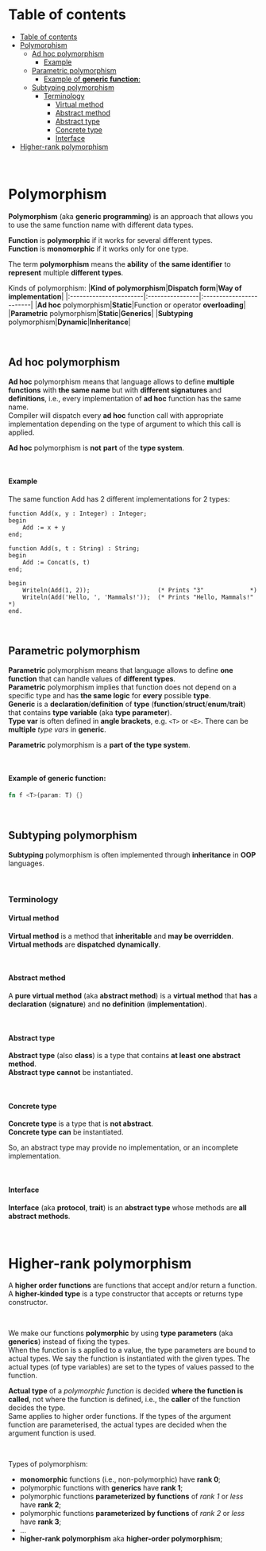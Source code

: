 # Table of contents
- [Table of contents](#table-of-contents)
- [Polymorphism](#polymorphism)
  - [Ad hoc polymorphism](#ad-hoc-polymorphism)
      - [Example](#example)
  - [Parametric polymorphism](#parametric-polymorphism)
      - [Example of **generic function**:](#example-of-generic-function)
  - [Subtyping polymorphism](#subtyping-polymorphism)
    - [Terminology](#terminology)
      - [Virtual method](#virtual-method)
      - [Abstract method](#abstract-method)
      - [Abstract type](#abstract-type)
      - [Concrete type](#concrete-type)
      - [Interface](#interface)
- [Higher-rank polymorphism](#higher-rank-polymorphism)

<br>

# Polymorphism
**Polymorphism** (aka **generic programming**) is an approach that allows you to use the same function name with different data types.<br>

**Function** is **polymorphic** if it works for several different types.<br>
**Function** is **monomorphic** if it works only for one type.<br>

The term **polymorphism** means the **ability** of **the same identifier** to **represent** multiple **different types**.<br>

Kinds of polymorphism:
|**Kind of polymorphism**|**Dispatch form**|**Way of implementation**|
|:-----------------------|:----------------|:------------------------|
|**Ad hoc** polymorphism|**Static**|Function or operator **overloading**|
|**Parametric** polymorphism|**Static**|**Generics**|
|**Subtyping** polymorphism|**Dynamic**|**Inheritance**|

<br>

## Ad hoc polymorphism
**Ad hoc** polymorphism means that language allows to define **multiple functions** with **the same name** but with **different signatures** and **definitions**, i.e., every implementation of **ad hoc** function has the same name.<br>
Compiler will dispatch every **ad hoc** function call with appropriate implementation depending on the type of argument to which this call is applied.

**Ad hoc** polymorphism is **not** **part** of the **type system**.

<br>

#### Example
The same function Add has 2 different implementations for 2 types:
```text
function Add(x, y : Integer) : Integer;
begin
    Add := x + y
end;

function Add(s, t : String) : String;
begin
    Add := Concat(s, t)
end;

begin
    Writeln(Add(1, 2));                   (* Prints "3"             *)
    Writeln(Add('Hello, ', 'Mammals!'));  (* Prints "Hello, Mammals!" *)
end.
```

<br>

## Parametric polymorphism
**Parametric** polymorphism means that language allows to define **one function** that can handle values of **different types**.<br>
**Parametric** polymorphism implies that function does not depend on a specific type and has **the same logic** for **every** possible **type**.<br>
**Generic** is a **declaration**/**definition** of **type** (**function**/**struct**/**enum**/**trait**) that contains **type variable** (aka **type parameter**).<br>
**Type var** is often defined in **angle brackets**, e.g. `<T>` or `<E>`. There can be **multiple** *type vars* in **generic**.<br>

**Parametric** polymorphism is a **part of the type system**.<br>

<br>

#### Example of **generic function**:
```Rust
fn f <T>(param: T) {}
```

<br>

## Subtyping polymorphism
**Subtyping** polymorphism is often implemented through **inheritance** in **OOP** languages.<br>

<br>

### Terminology

#### Virtual method
**Virtual method** is a method that **inheritable** and **may be overridden**.<br>
**Virtual methods** are **dispatched** **dynamically**.<br>

<br>

#### Abstract method
A **pure virtual method** (aka **abstract method**) is a **virtual method** that **has** a **declaration** (**signature**) and **no definition** (**implementation**).<br>

<br>

#### Abstract type
**Abstract type** (also **class**) is a type that contains **at least** **one abstract method**.<br>
**Abstract type** **cannot** be instantiated.<br>

<br>

#### Concrete type
**Concrete type** is a type that is **not abstract**.<br>
**Concrete type** **can** be instantiated.<br>

So, an abstract type may provide no implementation, or an incomplete implementation.<br>

<br>

#### Interface
**Interface** (aka **protocol**, **trait**) is an **abstract type** whose methods are **all abstract methods**.<br>

<br>

# Higher-rank polymorphism
A **higher order functions** are functions that accept and/or return a function.<br>
A **higher-kinded type** is a type constructor that accepts or returns type constructor.<br>

<br>

We make our functions **polymorphic** by using **type parameters** (aka **generics**) instead of fixing the types.<br>
When the function is s applied to a value, the type parameters are bound to actual types. We say the function is instantiated with the given types. The actual types (of type variables) are set to the types of values passed to the function.<br>

**Actual type** of a *polymorphic function* is decided **where the function is called**, not where the function is defined, i.e., the **caller** of the function decides the type.<br>
Same applies to higher order functions. If the types of the argument function are parameterised, the actual types are decided when the argument function is used.

<br>

Types of polymorphism:
- **monomorphic** functions (i.e., non-polymorphic) have **rank 0**;
- polymorphic functions with **generics** have **rank 1**;
- polymorphic functions **parameterized by functions** of *rank 1* or *less* have **rank 2**;
- polymorphic functions **parameterized by functions** of *rank 2* or *less* have **rank 3**;
- ...
- **higher-rank polymorphism** aka **higher-order polymorphism**;

<br>
